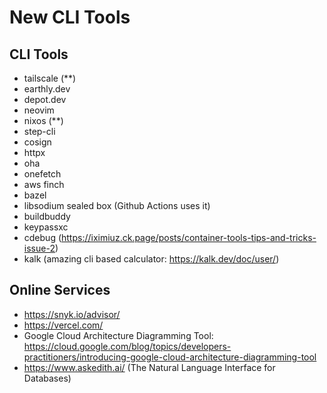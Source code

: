 # New CLI Tools

## CLI Tools
- tailscale (**)
- earthly.dev
- depot.dev
- neovim
- nixos (**)
- step-cli
- cosign
- httpx
- oha
- onefetch
- aws finch
- bazel
- libsodium sealed box (Github Actions uses it)
- buildbuddy
- keypassxc
- cdebug (https://iximiuz.ck.page/posts/container-tools-tips-and-tricks-issue-2)
- kalk (amazing cli based calculator: https://kalk.dev/doc/user/)

## Online Services

- https://snyk.io/advisor/
- https://vercel.com/
- Google Cloud Architecture Diagramming Tool: https://cloud.google.com/blog/topics/developers-practitioners/introducing-google-cloud-architecture-diagramming-tool
- https://www.askedith.ai/ (The Natural Language Interface for Databases)

